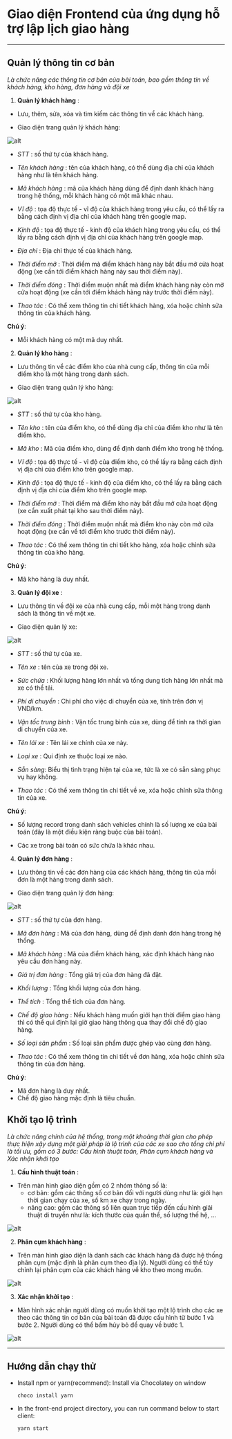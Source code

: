 # Giao diện Frontend của ứng dụng hỗ trợ lập lịch giao hàng

----
 

## Quản lý thông tin cơ bản

  

*Là chức năng các thông tin cơ bản của bài toán, bao gồm thông tin về khách hàng, kho hàng, đơn hàng và đội xe*

  

  

1.  **Quản lý khách hàng** :

  

- Lưu, thêm, sửa, xóa và tìm kiếm các thông tin về các khách hàng.
  

- Giao diện trang quản lý khách hàng:

  
![alt](/images/customer.png)

  

-  *STT* : số thứ tự của khách hàng.

-  *Tên khách hàng* : tên của khách hàng, có thể dùng địa chỉ của khách hàng như là tên khách hàng.

-  *Mã khách hàng* : mã của khách hàng dùng để định danh khách hàng trong hệ thống, mỗi khách hàng có một mã khác nhau.
  

-  *Vĩ độ* : tọa độ thực tế - vĩ độ của khách hàng trong yêu cầu, có thể lấy ra bằng cách định vị địa chỉ của khách hàng trên google map.

  

-  *Kinh độ* : tọa độ thực tế - kinh độ của khách hàng trong yêu cầu, có thể lấy ra bằng cách định vị địa chỉ của khách hàng trên google map.

  

-  *Địa chỉ* : Địa chỉ thực tế của khách hàng.

  

-  *Thời điểm mở* : Thời điểm mà điểm khách hàng này bắt đầu mở cửa hoạt động (xe cần tới điểm khách hàng này sau thời điểm này).

  

-  *Thời điểm đóng* : Thời điểm muộn nhất mà điểm khách hàng này còn mở cửa hoạt động (xe cần tới điểm khách hàng này trước thời điểm này).

  

-  *Thao tác* : Có thể xem thông tin chi tiết khách hàng, xóa hoặc chỉnh sửa thông tin của khách hàng.

  

  

**Chú ý**:

  

- Mỗi khách hàng có một mã duy nhất.

  

  

2.  **Quản lý kho hàng** :

  

  

- Lưu thông tin về các điểm kho của nhà cung cấp, thông tin của mỗi điểm kho là một hàng trong danh sách.

  

- Giao diện trang quản lý kho hàng:

  

 ![alt](/images/depot.png)
  
  

-  *STT* : số thứ tự của kho hàng.

-  *Tên kho* : tên của điểm kho, có thể dùng địa chỉ của điểm kho như là tên điểm kho.

-  *Mã kho* : Mã của điểm kho, dùng để định danh điểm kho trong hệ thống.
  

-  *Vĩ độ* : tọa độ thực tế - vĩ độ của điểm kho, có thể lấy ra bằng cách định vị địa chỉ của điểm kho trên google map.

  

-  *Kinh độ* : tọa độ thực tế - kinh độ của điểm kho, có thể lấy ra bằng cách định vị địa chỉ của điểm kho trên google map.

  

-  *Thời điểm mở* : Thời điểm mà điểm kho này bắt đầu mở cửa hoạt động (xe cần xuất phát tại kho sau thời điểm này).

  

-  *Thời điểm đóng* : Thời điểm muộn nhất mà điểm kho này còn mở cửa hoạt động (xe cần về tới điểm kho trước thời điểm này).

  

-  *Thao tác* : Có thể xem thông tin chi tiết kho hàng, xóa hoặc chỉnh sửa thông tin của kho hàng.
  

**Chú ý**:

  

- Mã kho hàng là duy nhất.

  

3.  **Quản lý đội xe** :

  

- Lưu thông tin về đội xe của nhà cung cấp, mỗi một hàng trong danh sách là thông tin về một xe.

  

- Giao diện quản lý xe:

![alt](/images/vehicle.png)
  

-  *STT* : số thứ tự của xe.

  

-  *Tên xe* : tên của xe trong đội xe.

  

-  *Sức chứa* : Khối lượng hàng lớn nhất và tổng dung tích hàng lớn nhất mà xe có thể tải.

  

-  *Phí di chuyển* : Chi phí cho việc di chuyển của xe, tính trên đơn vị VND/km.

  

-  *Vận tốc trung bình* : Vận tốc trung bình của xe, dùng để tính ra thời gian di chuyển của xe.

  

-  *Tên lái xe* : Tên lái xe chính của xe này.

-  *Loại xe* : Qui định xe thuộc loại xe nào.
- *Sẵn sàng*: Biểu thị tình trạng hiện tại của xe, tức là xe có sẵn sàng phục vụ hay không.
-  *Thao tác* : Có thể xem thông tin chi tiết về xe, xóa hoặc chỉnh sửa thông tin của xe.
  

**Chú ý**:

  

- Số lượng record trong danh sách vehicles chính là số lượng xe của bài toán (đây là một điều kiện ràng buộc của bài toán).

  

- Các xe trong bài toán có sức chứa là khác nhau.

4.  **Quản lý đơn hàng** :

  

  

- Lưu thông tin về các đơn hàng của các khách hàng, thông tin của mỗi đơn là một hàng trong danh sách.

  

- Giao diện trang quản lý đơn hàng:

  

 ![alt](/images/order.png)
  
  

-  *STT* : số thứ tự của đơn hàng.

-  *Mã đơn hàng* : Mã của đơn hàng, dùng để định danh đơn hàng trong hệ thống.

-  *Mã khách hàng* : Mã của điểm khách hàng, xác định khách hàng nào yêu cầu đơn hàng này.
  

-  *Giá trị đơn hàng* : Tổng giá trị của đơn hàng đã đặt.

  

-  *Khối lượng* : Tổng khối lượng của đơn hàng.


-  *Thể tích* : Tổng thể tích của đơn hàng.

  

-  *Chế độ giao hàng* : Nếu khách hàng muốn giới hạn thời điểm giao hàng thì có thể qui định lại giờ giao hàng thông qua thay đổi chế độ giao hàng.

  

-  *Số loại sản phẩm* : Số loại sản phẩm được ghép vào cùng đơn hàng.
  
-  *Thao tác* : Có thể xem thông tin chi tiết về đơn hàng, xóa hoặc chỉnh sửa thông tin của đơn hàng.

**Chú ý**:

  

- Mã đơn hàng là duy nhất.
- Chế độ giao hàng mặc định là tiêu chuẩn.

## Khởi tạo lộ trình

*Là chức năng chính của hệ thống, trong một khoảng thời gian cho phép thực hiện xây dựng một giải pháp là lộ trình của các xe sao cho tổng chi phí là tối ưu, gồm có 3 bước: Cấu hình thuật toán, Phân cụm khách hàng và Xác nhận khởi tạo*

1.  **Cấu hình thuật toán** :
 
 - Trên màn hình giao diện gồm có 2 nhóm thông số là:
 	- cơ bản: gồm các thông số cơ bản đối với người dùng như là: giới hạn thời gian chạy của xe, số km xe chạy trong ngày.
	- nâng cao: gồm các thông số liên quan trực tiếp đến cấu hình giải thuật di truyền như là: kích thước của quần thể, số lượng thế hệ, ...

 ![alt](/images/config.png)

2.  **Phân cụm khách hàng** :

- Trên màn hình giao diện là danh sách các khách hàng đã được hệ thống phân cụm (mặc định là phân cụm theo địa lý). Người dùng có thể tùy chỉnh lại phân cụm của các khách hàng về kho theo mong muốn.

 ![alt](/images/cluster.png)

3.  **Xác nhận khởi tạo** :

- Màn hình xác nhận người dùng có muốn khởi tạo một lộ trình cho các xe theo các thông tin cơ bản của bài toán đã được cấu hình từ bước 1 và bước 2. Người dùng có thể bấm hủy bỏ để quay về bước 1.

 ![alt](/images/confirm.png)

----

## Hướng dẫn chạy thử
- Install npm or yarn(recommend): Install via Chocolatey on window

	`choco install yarn`

- In the front-end project directory, you can run command below to start client:

	`yarn start`

